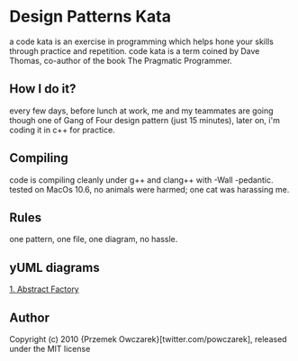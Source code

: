 Design Patterns Kata
====================
a code kata is an exercise in programming which helps hone your skills through practice and repetition.
code kata is a term coined by Dave Thomas, co-author of the book The Pragmatic Programmer.

How I do it?
------------
every few days, before lunch at work, me and my teammates are going though one of Gang of Four design pattern (just 15 minutes), later on, i'm coding it in c++ for practice.

Compiling
---------
code is compiling cleanly under g++ and clang++ with -Wall -pedantic.
tested on MacOs 10.6, no animals were harmed; one cat was harassing me.

Rules
-----
one pattern, one file, one diagram, no hassle.

yUML diagrams
-------------
[1. Abstract Factory](http://goo.gl/1vtBL)

Author
-----
Copyright (c) 2010 {Przemek Owczarek}[twitter.com/powczarek], released under the MIT license

